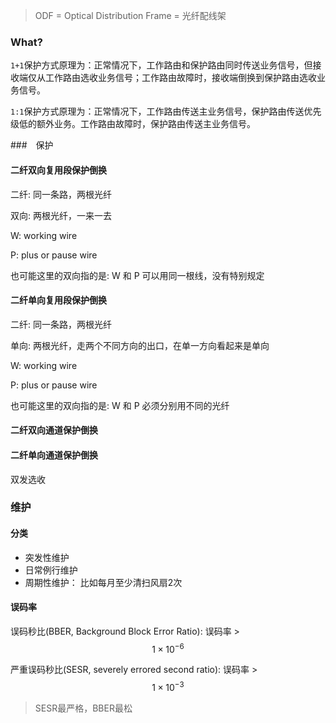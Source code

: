 > ODF = Optical Distribution Frame = 光纤配线架

### What?
`1+1`保护方式原理为：正常情况下，工作路由和保护路由同时传送业务信号，但接收端仅从工作路由选收业务信号；工作路由故障时，接收端倒换到保护路由选收业务信号。

`1:1`保护方式原理为：正常情况下，工作路由传送主业务信号，保护路由传送优先级低的额外业务。工作路由故障时，保护路由传送主业务信号。

###　保护

#### 二纤双向复用段保护倒换
二纤: 同一条路，两根光纤

双向: 两根光纤，一来一去

W: working wire

P: plus or pause wire

也可能这里的双向指的是: W 和 P 可以用同一根线，没有特别规定

#### 二纤单向复用段保护倒换
二纤: 同一条路，两根光纤

单向: 两根光纤，走两个不同方向的出口，在单一方向看起来是单向

W: working wire

P: plus or pause wire

也可能这里的双向指的是: W 和 P 必须分别用不同的光纤

#### 二纤双向通道保护倒换

#### 二纤单向通道保护倒换
双发选收

### 维护

#### 分类
* 突发性维护
* 日常例行维护
* 周期性维护： 比如每月至少清扫风扇2次

#### 误码率

误码秒比(BBER, Background Block Error Ratio): 误码率 > $$1 \times 10^{-6}$$

严重误码秒比(SESR, severely errored second ratio): 误码率 > $$1 \times 10^{-3}$$

> SESR最严格，BBER最松
